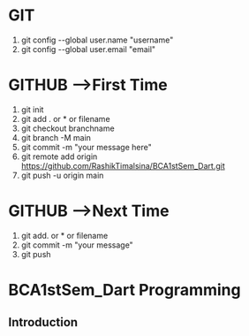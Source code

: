 # GIT
1) git config --global user.name "username"
2) git config --global user.email "email"

# GITHUB  -->First Time
1. git init
2. git add . or * or filename
3. git checkout branchname 
4. git branch -M main  
5. git commit -m  "your message here"  
6. git remote add origin https://github.com/RashikTimalsina/BCA1stSem_Dart.git
7. git push -u origin main

# GITHUB  -->Next Time
1) git add. or * or filename
2) git commit -m "your message"
3) git push 


# BCA1stSem_Dart Programming

## Introduction
